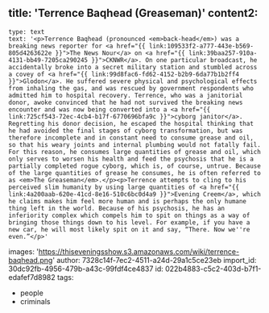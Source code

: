 title: 'Terrence Baqhead (Greaseman)'
content2:
  -
    type: text
    text: '<p>Terrence Baqhead (pronounced <em>back-head</em>) was a breaking news reporter for <a href="{{ link:109533f2-a777-443e-b569-805d4263622e }}">The News Nour</a> on <a href="{{ link:39baa257-910a-4131-bb49-7205ca290245 }}">CKNWR</a>. On one particular broadcast, he accidentally broke into a secret military station and stumbled across a covey of <a href="{{ link:99d8fac6-fd62-4152-b2b9-6da77b1b2ff4 }}">Glodon</a>. He suffered severe physical and psychological effects from inhaling the gas, and was rescued by government respondents who admitted him to hospital recovery. Terrence, who was a janitorial donor, awoke convinced that he had not survived the breaking news encounter and was now being converted into a <a href="{{ link:725cf543-72ec-4cb4-b17f-6770696bfa9c }}">cyborg janitor</a>. Regretting his donor decision, he escaped the hospital thinking that he had avoided the final stages of cyborg transformation, but was therefore incomplete and in constant need to consume grease and oil, so that his weary joints and internal plumbing would not fatally fail. For this reason, he consumes large quantities of grease and oil, which only serves to worsen his health and feed the psychosis that he is a partially completed rogue cyborg, which is, of course, untrue. Because of the large quantities of grease he consumes, he is often referred to as <em>The Greaseman</em>.</p><p>Terrence attempts to cling to his perceived slim humanity by using large quantities of <a href="{{ link:4a200aab-620e-41cd-8e16-510c6bc0d4a9 }}">Evening Creem</a>, which he claims makes him feel more human and is perhaps the only humane thing left in the world. Because of his psychosis, he has an inferiority complex which compels him to spit on things as a way of bringing those things down to his level. For example, if you have a new car, he will most likely spit on it and say, “There. Now we''re even.”</p>'
images: 'https://thiseveningsshow.s3.amazonaws.com/wiki/terrence-baqhead.png'
author: 7328c14f-7ec2-4511-a24d-29a1c5ce23eb
import_id: 30dc92fb-4956-479b-a43c-99fdf4ce4837
id: 022b4883-c5c2-403d-b7f1-edafef7d8982
tags:
  - people
  - criminals
